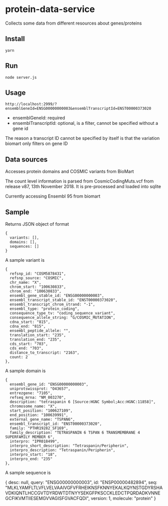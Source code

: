 # protein-data-service

Collects some data from different resources about genes/proteins


## Install

    yarn

## Run

    node server.js

## Usage


    http://localhost:2999/?ensemblGeneId=ENSG00000000003&ensemblTranscriptId=ENST00000373020

* ensemblGeneId: required
* ensemblTranscriptId: optional, is a filter, cannot be specified without a gene id

The reason a transcript ID cannot be specified by itself is that the variation biomart only filters on gene ID


## Data sources

Accesses protein domains and COSMIC variants from BioMart

The count level information is parsed from  CosmicCodingMuts.vcf from release v87, 13th November 2018. It is pre-processed and loaded into sqlite

Currently accessing Ensembl 95 from biomart

## Sample


Returns JSON object of format

    {
      variants: [],
      domains: [],
      sequences: []
    }

A sample variant is

    {
      refsnp_id: "COSM5878431",
      refsnp_source: "COSMIC",
      chr_name: "X",
      chrom_start: "100630833",
      chrom_end: "100630833",
      ensembl_gene_stable_id: "ENSG00000000003",
      ensembl_transcript_stable_id: "ENST00000373020",
      ensembl_transcript_chrom_strand: "-1",
      ensembl_type: "protein_coding",
      consequence_type_tv: "coding_sequence_variant",
      consequence_allele_string: "G/COSMIC_MUTATION",
      cdna_start: "815",
      cdna_end: "815",
      ensembl_peptide_allele: "",
      translation_start: "235",
      translation_end: "235",
      cds_start: "703",
      cds_end: "703",
      distance_to_transcript: "2163",
      count: 2
    },

A sample domain is

    {
      ensembl_gene_id: "ENSG00000000003",
      uniprotswissprot: "O43657",
      entrezgene: "7105",
      refseq_mrna: "NM_003270",
      description: "tetraspanin 6 [Source:HGNC Symbol;Acc:HGNC:11858]",
      chromosome_name: "X",
      start_position: "100627109",
      end_position: "100639991",
      external_gene_name: "TSPAN6",
      ensembl_transcript_id: "ENST00000373020",
      family: "PTHR19282_SF169",
      family_description: "TETRASPANIN 6 TSPAN 6 TRANSMEMBRANE 4 SUPERFAMILY MEMBER 6",
      interpro: "IPR018499",
      interpro_short_description: "Tetraspanin/Peripherin",
      interpro_description: "Tetraspanin/Peripherin",
      interpro_start: "18",
      interpro_end: "235"
    },

A sample sequence is

  {
    desc: null,
    query: "ENSG00000000003",
    id: "ENSP00000482894",
    seq: "MLKLYAMFLTLVFLVELVAAIVGFVFRHEIKNSFKNNYEKALKQYNSTGDYRSHAVDKIQNTLHCCGVTDYRDWTDTNYYSEKGFPKSCCKLEDCTPQRDADKVNNEGCFIKVMTIIESEMGVVAGISFGVACFQDI",
    version: 1,
    molecule: "protein"
  }


